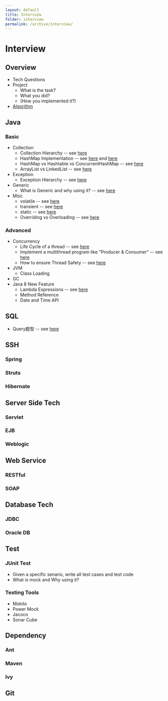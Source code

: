 ```yaml
---
layout: default
title: Interview
folder: interview
permalink: /archive/interview/
---
```


# Interview

## Overview

- Tech Questions
- Project
  - What is the task?
  - What you did?
  - (How you implemented it?)
- [Algorithm](https://github.com/chennanni/crack-leetcode)

## Java

  ### Basic
  
  - Collection
    - Collection Hierarchy -- see [here](https://github.com/chennanni/note-tech/blob/master/java/collection/index.md)
    - HashMap Implementation -- see [here](http://blog.csdn.net/vking_wang/article/details/14166593) and [here](https://github.com/chennanni/note-tech/blob/master/java/questions/index.md)
    - HashMap vs Hashtable vs ConcurrentHashMap -- see [here](https://github.com/chennanni/note-tech/blob/master/java/collection/index.md)
    - ArrayList vs LinkedList -- see [here](https://github.com/chennanni/note-tech/blob/master/java/questions/index.md)
  - Exception
    - Exception Hierarchy -- see [here](https://github.com/chennanni/note-tech/blob/master/java/basic/index.md)
  - Generic
    - What is Generic and why using it? -- see [here](http://chennanni.com/tech-note/archive/java/basic/)
  - Misc
    - volatile -- see [here](https://github.com/chennanni/note-tech/blob/master/java/basic/index.md)
    - transient -- see [here](https://github.com/chennanni/note-tech/blob/master/java/basic/index.md)
    - static -- see [here](https://github.com/chennanni/cheat-sheet/blob/master/java-interview-questions.md)
    - Overriding vs Overloading -- see [here](https://github.com/chennanni/cheat-sheet/blob/master/java-interview-questions.md)
  
  ### Advanced
  
  - Concurrency
    - Life Cycle of a thread -- see [here](https://github.com/chennanni/note-tech/blob/master/thread/basic/index.md)
    - Implement a multithread program like "Producer & Consumer" -- see [here](http://www.cnblogs.com/linjiqin/p/3217050.html)
    - How to ensure Thread Safety -- see [here](https://github.com/chennanni/note-tech/blob/master/thread/basic/index.md)
  - JVM
    - Class Loading
  - GC
  - Java 8 New Feature
    - Lambda Expressions -- see [here](http://www.cnblogs.com/maxstack/p/7550153.html)
    - Method Reference
    - Date and Time API
  
## SQL

- Query题型 -- see [here](https://github.com/chennanni/note-tech/blob/master/sql/query/index.md)

## SSH

  ### Spring

  ### Struts

  ### Hibernate

## Server Side Tech

  ### Servlet

  ### EJB

  ### Weblogic

## Web Service

  ### RESTful

  ### SOAP

## Database Tech

  ### JDBC

  ### Oracle DB

## Test

  ### JUnit Test
  
  - Given a specific senario, write all test cases and test code
  - What is mock and Why using it?
  
  ### Testing Tools
  
  - Mokito
  - Power Mock
  - Jacoco
  - Sonar Cube

## Dependency

  ### Ant

  ### Maven

  ### Ivy

## Git
